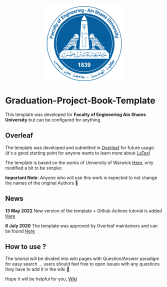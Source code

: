 <p align="center">
  <img width="250" height="250" src="https://github.com/MohamedAliRashad/Graduation-Project-Book-Template/blob/master/Preamble/ASU.png">
</p>

# Graduation-Project-Book-Template
This template was developed for **Faculty of Engineering Ain Shams University** but can be configured for anything

## Overleaf
The template was developed and submitted in [Overleaf](https://www.overleaf.com/) for future usage. (it's a good starting point for anyone wants to learn more about [LaTex](https://www.latex-project.org/))

The template is based on the works of University of Warwick [Here](https://www.overleaf.com/latex/templates/university-of-warwick-report-template/kfpfvcbkdcdk), only modified a bit to be simpler.

**Important Note**: Anyone who will use this work is expected to not change the names of the original Authors :rose:

## News
**13 May 2022** New version of the template + Github Actions tutorial is added [Here](https://github.com/MohamedAliRashad/Graduation-Project-Book-Template/wiki/How-to-use-GitHub-Actions-to-build-Latex-documents-%3F)
 
**6 July 2020** The template was approved by Overleaf maintainers and can be found [Here](https://www.overleaf.com/latex/templates/faculty-of-engineering-ain-shams-university-graduation-project-book-template/nypnspszgrtr)

## How to use ?
The tutorial will be divided into wiki pages with Question/Answer paradigm for easy search … users should feel free to open issues with any questions they have to add it in the wiki :seedling:

Hope it will be helpful for you, [Wiki](https://github.com/MohamedAliRashad/Graduation-Project-Book-Template/wiki)
